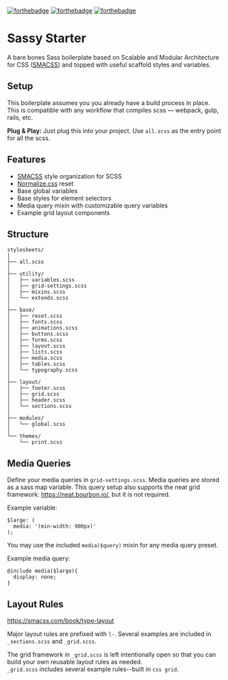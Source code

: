 [![forthebadge](http://forthebadge.com/images/badges/built-with-love.svg)](http://forthebadge.com)
[![forthebadge](http://forthebadge.com/images/badges/uses-css.svg)](http://forthebadge.com)
[![forthebadge](http://forthebadge.com/images/badges/gluten-free.svg)](http://forthebadge.com)

# Sassy Starter
A bare bones Sass boilerplate based on Scalable and Modular Architecture for CSS ([SMACSS](https://smacss.com/)) and topped with useful scaffold styles and variables.

## Setup
This boilerplate assumes you you already have a build process in place. This is compatible with any workflow that compiles scss — webpack, gulp, rails, etc.

**Plug & Play:**  Just plug this into your project. Use `all.scss` as the entry point for all the scss.

## Features
- [SMACSS](https://smacss.com/) style organization for SCSS
- [Normalize.css](https://necolas.github.io/normalize.css/) reset
- Base global variables
- Base styles for element selectors
- Media query mixin with customizable query variables
- Example grid layout components


## Structure
```
stylesheets/
│
├── all.scss
│
├── utility/
│   ├── variables.scss
│   ├── grid-settings.scss
│   ├── mixins.scss
│   └── extends.scss
│
├── base/
│   ├── reset.scss
│   ├── fonts.scss
│   ├── animations.scss
│   ├── buttons.scss
│   ├── forms.scss
│   ├── layout.scss
│   ├── lists.scss
│   ├── media.scss
│   ├── tables.scss
│   └── typography.scss
│
├── layout/
│   ├── footer.scss
│   ├── grid.scss
│   ├── header.scss
│   └── sections.scss
│
├── modules/
│   └── global.scss
│  
└── themes/
    └── print.scss
```

## Media Queries
Define your media queries in `grid-settings.scss`.  Media queries are stored as a sass map variable. This query setup also supports the neat grid framework: https://neat.bourbon.io/, but it is not required.

Example variable:
```
$large: (
  media: '(min-width: 900px)'
);
```

You may use the included `media($query)` mixin for any media query preset.

Example media query:

```
@include media($large){
  display: none;
}
```

## Layout Rules
https://smacss.com/book/type-layout

Major layout rules are prefixed with `l-`.  Several examples are included in `_sections.scss` and `_grid.scss`.

The grid framework in `_grid.scss` is left intentionally open so that you can build your own reusable layout rules as needed.   
`_grid.scss` includes several example rules--built in `css grid`.
